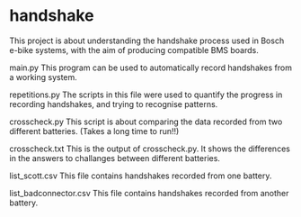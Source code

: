# handshake
This project is about understanding the handshake process used in Bosch e-bike systems, with the aim of producing compatible BMS boards.

main.py
This program can be used to automatically record handshakes from a working system.

repetitions.py
The scripts in this file were used to quantify the progress in recording handshakes, and trying to recognise patterns.

crosscheck.py
This script is about comparing the data recorded from two different batteries. (Takes a long time to run!!)

crosscheck.txt
This is the output of crosscheck.py. It shows the differences in the answers to challanges between different batteries.

list_scott.csv
This file contains handshakes recorded from one battery.

list_badconnector.csv
This file contains handshakes recorded from another battery.
